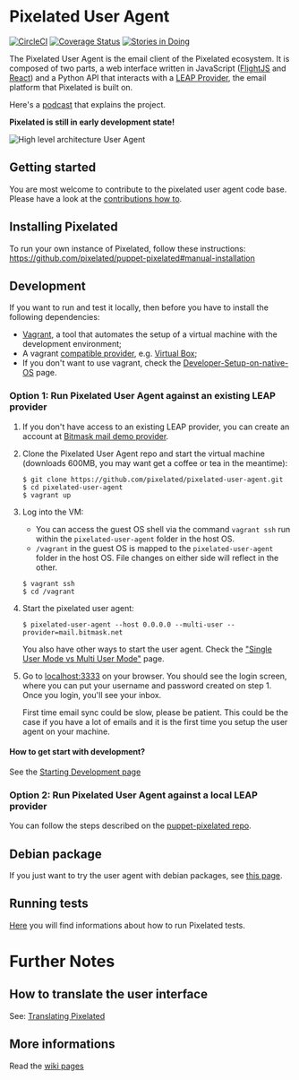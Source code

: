 Pixelated User Agent
====================

[![CircleCI](https://circleci.com/gh/pixelated/pixelated-user-agent.svg?style=svg)](https://circleci.com/gh/pixelated/pixelated-user-agent)
[![Coverage Status](https://coveralls.io/repos/pixelated/pixelated-user-agent/badge.svg?branch=master)](https://coveralls.io/r/pixelated/pixelated-user-agent?branch=master)
[![Stories in Doing](https://badge.waffle.io/pixelated/pixelated-user-agent.svg?label=doing&title=Doing)](http://waffle.io/pixelated/pixelated-user-agent)

The Pixelated User Agent is the email client of the Pixelated ecosystem. It is composed of two parts, a web interface written in JavaScript ([FlightJS](https://flightjs.github.io/) and [React](https://facebook.github.io/react/)) and a Python API that interacts with a [LEAP Provider](https://leap.se/), the email platform that Pixelated is built on.

Here's a [podcast](https://soundcloud.com/thoughtworks/pixelated-why-secure-communication-is-essential) that explains the project.

**Pixelated is still in early development state!**

![High level architecture User Agent](https://raw.githubusercontent.com/pixelated/website/master/assets/images/pixelated-user-agent.png)

## Getting started

You are most welcome to contribute to the pixelated user agent code base. Please have a look at the [contributions how to](https://github.com/pixelated/pixelated-user-agent/blob/master/CONTRIBUTING.md).

## Installing Pixelated

To run your own instance of Pixelated, follow these instructions: https://github.com/pixelated/puppet-pixelated#manual-installation

## Development

If you want to run and test it locally, then before you have to install the following dependencies:

* [Vagrant](https://www.vagrantup.com/downloads.html), a tool that automates the setup of a virtual machine with the development environment;
* A vagrant [compatible provider](https://www.vagrantup.com/docs/providers/), e.g. [Virtual Box](https://www.virtualbox.org/wiki/Downloads);
* If you don't want to use vagrant, check the [Developer-Setup-on-native-OS](https://github.com/pixelated/pixelated-user-agent/wiki/Developer-Setup-on-native-OS) page.

### Option 1: Run Pixelated User Agent against an existing LEAP provider

1. If you don't have access to an existing LEAP provider, you can create an account at [Bitmask mail demo provider](https://mail.bitmask.net/).

2. Clone the Pixelated User Agent repo and start the virtual machine (downloads 600MB, you may want get a coffee or tea in the meantime):

    ```
    $ git clone https://github.com/pixelated/pixelated-user-agent.git
    $ cd pixelated-user-agent
    $ vagrant up
    ```

3. Log into the VM:
    * You can access the guest OS shell via the command `vagrant ssh` run within the `pixelated-user-agent` folder in the host OS.
    * `/vagrant` in the guest OS is mapped to the `pixelated-user-agent` folder in the host OS. File changes on either side will reflect in the other.

    ```
    $ vagrant ssh
    $ cd /vagrant
    ```

4. Start the pixelated user agent:

    ```
    $ pixelated-user-agent --host 0.0.0.0 --multi-user --provider=mail.bitmask.net
    ```

    You also have other ways to start the user agent. Check the ["Single User Mode vs Multi User Mode"](https://github.com/pixelated/pixelated-user-agent/wiki/Single-User-mode-vs-Multi-User-mode) page.

5. Go to [localhost:3333](http://localhost:3333/) on your browser. You should see the login screen, where you can put your username and password created on step 1. Once you login, you'll see your inbox.

    First time email sync could be slow, please be patient. This could be the case if you have a lot of emails and it is the first time you setup the user agent on your machine.

#### How to get start with development?

See the [Starting Development page](https://github.com/pixelated/pixelated-user-agent/wiki/Starting-Development)

### Option 2: Run Pixelated User Agent against a local LEAP provider

You can follow the steps described on the [puppet-pixelated repo](https://github.com/pixelated/puppet-pixelated#testing-pixelated).

## Debian package

If you just want to try the user agent with debian packages, see [this page](https://github.com/pixelated/pixelated-user-agent/wiki/Debian-package).

## Running tests

[Here](https://github.com/pixelated/pixelated-user-agent/wiki/Running-Tests) you will find informations about how to run Pixelated tests.

# Further Notes

## How to translate the user interface

See: [Translating Pixelated](https://github.com/pixelated/pixelated-user-agent/wiki/Translating-Pixelated)

## More informations

Read the [wiki pages](https://github.com/pixelated/pixelated-user-agent/wiki)
